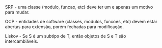 SRP - uma classe (modulo, funcao, etc) deve ter um e apenas um motivo para mudar.

OCP - entidades de software (classes, modulos, funcoes, etc) devem estar abertas para extensão, porém fechadas para modificação.

Liskov - Se S é um subtipo de T, então objetos de S e T são intercambiáveis.
